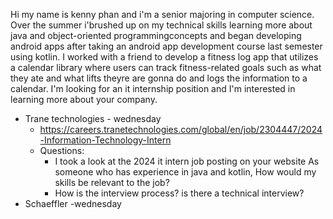 Hi my name is kenny phan and i'm a senior majoring in computer science. Over the summer i'brushed up on my technical skills learning more about java and object-oriented programmingconcepts and began developing android apps after taking an android app development course last semester using kotlin. I worked with a friend to develop a fitness log app that utilizes a calendar library where users can track fitness-related goals such as what they ate and what lifts theyre are gonna do and logs the information to a calendar. I'm looking for an it internship position and I'm interested in learning more about your company. 


- Trane technologies - wednesday
	- https://careers.tranetechnologies.com/global/en/job/2304447/2024-Information-Technology-Intern
	- Questions:
		- I took a look at the 2024 it intern job posting on your website As someone who has experience in java and kotlin, How would my skills be relevant to the job? 
		- How is the interview process? is there a technical interview? 
- Schaeffler -wednesday